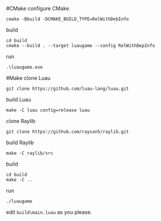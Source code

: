 #CMake
configure CMake
```
cmake -Bbuild -DCMAKE_BUILD_TYPE=RelWithDebInfo
```
build
```
cd build 
cmake --build . --target luaugame --config RelWithDepInfo
```
run
```
.\luaugame.exe
```
#Make
clone Luau
```
git clone https://github.com/luau-lang/luau.git
```
build Luau 
```
make -C luau config=release luau
```
clone Raylib
```
git clone https://github.com/raysan5/raylib.git
```
build Raylib
```
make -C raylib/src
```
build
```
cd build
make -C ..
```
run
```
./luaugame
```
edit ```build\main.luau``` as you please.
